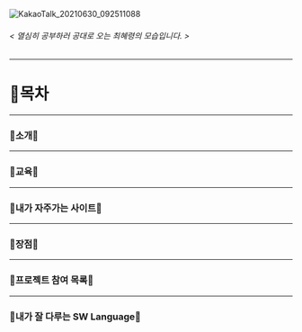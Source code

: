 ![KakaoTalk_20210630_092511088](https://user-images.githubusercontent.com/50656146/123883992-1e782480-d985-11eb-9e0e-a5d85edfd480.jpg)

###### < 열심히 공부하러 공대로 오는 최혜령의 모습입니다. >

***

# 💜목차

***

### 💜소개💜

***

### 💜교육💜

***

### 💜내가 자주가는 사이트💜

***

### 💜장점💜

***

### 💜프로젝트 참여 목록💜

***

### 💜내가 잘 다루는 SW Language💜
